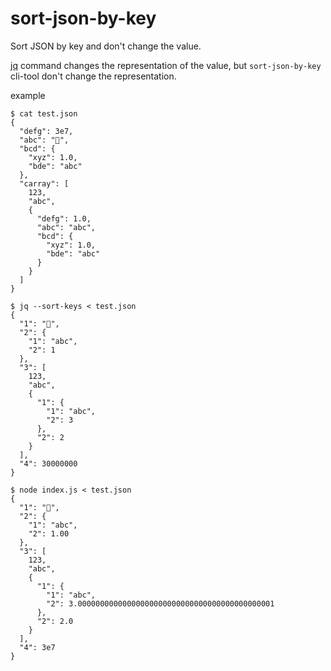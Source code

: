 # sort-json-by-key
Sort JSON by key and don't change the value.

[jq](https://stedolan.github.io/jq/) command changes the representation of the value, but `sort-json-by-key` cli-tool don't change the representation.

example
```
$ cat test.json
{
  "defg": 3e7,
  "abc": "🍣",
  "bcd": {
    "xyz": 1.0,
    "bde": "abc"
  },
  "carray": [
    123,
    "abc",
    {
      "defg": 1.0,
      "abc": "abc",
      "bcd": {
        "xyz": 1.0,
        "bde": "abc"
      }
    }
  ]
}
```

```
$ jq --sort-keys < test.json
{
  "1": "🍣",
  "2": {
    "1": "abc",
    "2": 1
  },
  "3": [
    123,
    "abc",
    {
      "1": {
        "1": "abc",
        "2": 3
      },
      "2": 2
    }
  ],
  "4": 30000000
}
```

```
$ node index.js < test.json
{
  "1": "🍣",
  "2": {
    "1": "abc",
    "2": 1.00
  },
  "3": [
    123,
    "abc",
    {
      "1": {
        "1": "abc",
        "2": 3.00000000000000000000000000000000000000000001
      },
      "2": 2.0
    }
  ],
  "4": 3e7
}
```

